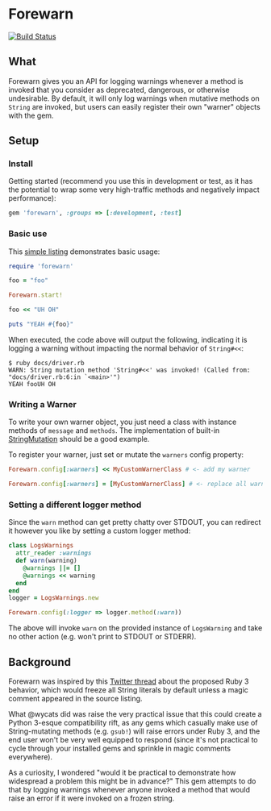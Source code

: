 # Forewarn
[![Build Status](https://travis-ci.org/testdouble/forewarn.svg)](https://travis-ci.org/testdouble/forewarn)

## What

Forewarn gives you an API for logging warnings whenever a method is invoked that
you consider as deprecated, dangerous, or otherwise undesirable. By default, it
will only log warnings when mutative methods on `String` are invoked, but users
can easily register their own "warner" objects with the gem.

## Setup

### Install

Getting started (recommend you use this in development or test, as it has the
potential to wrap some very high-traffic methods and negatively impact
performance):

``` ruby
gem 'forewarn', :groups => [:development, :test]
```

### Basic use

This [simple listing](https://github.com/testdouble/forewarn/blob/master/docs/driver.rb) demonstrates basic usage:

``` ruby
require 'forewarn'

foo = "foo"

Forewarn.start!

foo << "UH OH"

puts "YEAH #{foo}"
```

When executed, the code above will output the following, indicating it is
logging a warning without impacting the normal behavior of `String#<<`:

```
$ ruby docs/driver.rb
WARN: String mutation method 'String#<<' was invoked! (Called from: "docs/driver.rb:6:in `<main>'")
YEAH fooUH OH
```

### Writing a Warner

To write your own warner object, you just need a class with instance methods of
`message` and `methods`. The implementation of built-in [StringMutation](https://github.com/testdouble/forewarn/blob/master/lib/forewarn/warners/string_mutation.rb)
should be a good example.

To register your warner, just set or mutate the `warners` config property:

``` ruby
Forewarn.config[:warners] << MyCustomWarnerClass # <- add my warner

Forewarn.config[:warners] = [MyCustomWarnerClass] # <- replace all warners
```

### Setting a different logger method

Since the `warn` method can get pretty chatty over STDOUT, you can redirect it
however you like by setting a custom logger method:

``` ruby
class LogsWarnings
  attr_reader :warnings
  def warn(warning)
    @warnings ||= []
    @warnings << warning
  end
end
logger = LogsWarnings.new

Forewarn.config(:logger => logger.method(:warn))
```

The above will invoke `warn` on the provided instance of `LogsWarning` and take
no other action (e.g. won't print to STDOUT or STDERR).

## Background

Forewarn was inspired by this [Twitter thread](https://twitter.com/wycats/status/634538646402674688) about the proposed Ruby 3 behavior,
which would freeze all String literals by default unless a magic comment
appeared in the source listing.

What @wycats did was raise the very practical issue that this could create
a Python 3-esque compatibility rift, as any gems which casually make use of
String-mutating methods (e.g. `gsub!`) will raise errors under Ruby 3, and the
end user won't be very well equipped to respond (since it's not practical to
cycle through your installed gems and sprinkle in magic comments everywhere).

As a curiosity, I wondered "would it be practical to demonstrate how widespread
a problem this might be in advance?" This gem attempts to do that by logging
warnings whenever anyone invoked a method that would raise an error if it were
invoked on a frozen string.
